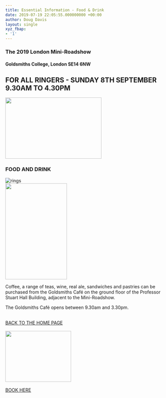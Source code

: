 ```yaml
---
title: Essential Information - Food & Drink
date: 2019-07-19 22:05:55.000000000 +00:00
author: Doug Davis
layout: single
xyz_fbap:
- '1'
---
```

### The 2019 London Mini-Roadshow

#### Goldsmiths College, London SE14 6NW

## FOR ALL RINGERS - SUNDAY 8TH SEPTEMBER 9.30AM TO 4.30PM

<img loading="lazy" width="300" height="191" src="https://cccbr.org.uk/wp-content/uploads/2019/05/london2019_logo-300x191.jpg" alt="" srcset="https://cccbr.org.uk/wp-content/uploads/2019/05/london2019_logo-300x191.jpg 300w, https://cccbr.org.uk/wp-content/uploads/2019/05/london2019_logo.jpg 540w" sizes="(max-width: 300px) 100vw, 300px" /> 

### FOOD AND DRINK

![rings](https://cccbr.org.uk/wp-content/uploads/elementor/thumbs/rings-oayey8umil0hdooimstw5zsunazkl45jpte92q0feo.png "rings")  
<img loading="lazy" width="192" height="300" src="https://cccbr.org.uk/wp-content/uploads/2019/07/PSH-Building-Weston-Atrium1-192x300.jpg" alt="" srcset="https://cccbr.org.uk/wp-content/uploads/2019/07/PSH-Building-Weston-Atrium1-192x300.jpg 192w, https://cccbr.org.uk/wp-content/uploads/2019/07/PSH-Building-Weston-Atrium1-768x1200.jpg 768w, https://cccbr.org.uk/wp-content/uploads/2019/07/PSH-Building-Weston-Atrium1-655x1024.jpg 655w, https://cccbr.org.uk/wp-content/uploads/2019/07/PSH-Building-Weston-Atrium1-300x469.jpg 300w, https://cccbr.org.uk/wp-content/uploads/2019/07/PSH-Building-Weston-Atrium1-600x938.jpg 600w, https://cccbr.org.uk/wp-content/uploads/2019/07/PSH-Building-Weston-Atrium1.jpg 1000w" sizes="(max-width: 192px) 100vw, 192px" /> 

Coffee, a range of teas, wine, real ale, sandwiches and pastries can be purchased from the Goldsmiths Café on the ground floor of the Professor Stuart Hall Building, adjacent to the Mini-Roadshow.

The Goldsmiths Café opens between 9.30am and 3.30pm.

<a href="/about/annual-meetings/2019-meeting/mini-roadshow/" role="button"><br /> BACK TO THE HOME PAGE<br /> </a>  
<img loading="lazy" width="205" height="159" src="https://cccbr.org.uk/wp-content/uploads/2019/07/reserve.jpg" alt="" />  
<a href="https://events./product/annual-meeting-2019/" target="_blank" role="button" rel="noopener noreferrer"><br /> BOOK HERE<br /> </a>
